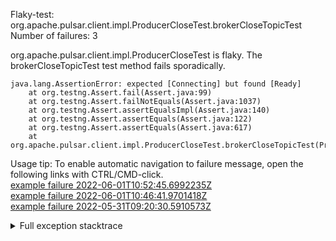         
Flaky-test: org.apache.pulsar.client.impl.ProducerCloseTest.brokerCloseTopicTest
Number of failures: 3

org.apache.pulsar.client.impl.ProducerCloseTest is flaky. The brokerCloseTopicTest test method fails sporadically.

```
java.lang.AssertionError: expected [Connecting] but found [Ready]
	at org.testng.Assert.fail(Assert.java:99)
	at org.testng.Assert.failNotEquals(Assert.java:1037)
	at org.testng.Assert.assertEqualsImpl(Assert.java:140)
	at org.testng.Assert.assertEquals(Assert.java:122)
	at org.testng.Assert.assertEquals(Assert.java:617)
	at org.apache.pulsar.client.impl.ProducerCloseTest.brokerCloseTopicTest(ProducerCloseTest.java:140)
```

Usage tip: To enable automatic navigation to failure message, open the following links with CTRL/CMD-click.  
[example failure 2022-06-01T10:52:45.6992235Z](https://github.com/apache/pulsar/runs/6686592082?check_suite_focus=true#step:10:2104)  
[example failure 2022-06-01T10:46:41.9701418Z](https://github.com/apache/pulsar/runs/6686592082?check_suite_focus=true#step:10:1142)  
[example failure 2022-05-31T09:20:30.5910573Z](https://github.com/apache/pulsar/runs/6667571661?check_suite_focus=true#step:9:1156)  


<details>
<summary>Full exception stacktrace</summary>
<code><pre>
java.lang.AssertionError: expected [Connecting] but found [Ready]
	at org.testng.Assert.fail(Assert.java:99)
	at org.testng.Assert.failNotEquals(Assert.java:1037)
	at org.testng.Assert.assertEqualsImpl(Assert.java:140)
	at org.testng.Assert.assertEquals(Assert.java:122)
	at org.testng.Assert.assertEquals(Assert.java:617)
	at org.apache.pulsar.client.impl.ProducerCloseTest.brokerCloseTopicTest(ProducerCloseTest.java:140)
	at java.base/jdk.internal.reflect.NativeMethodAccessorImpl.invoke0(Native Method)
	at java.base/jdk.internal.reflect.NativeMethodAccessorImpl.invoke(NativeMethodAccessorImpl.java:77)
	at java.base/jdk.internal.reflect.DelegatingMethodAccessorImpl.invoke(DelegatingMethodAccessorImpl.java:43)
	at java.base/java.lang.reflect.Method.invoke(Method.java:568)
	at org.testng.internal.MethodInvocationHelper.invokeMethod(MethodInvocationHelper.java:132)
	at org.testng.internal.InvokeMethodRunnable.runOne(InvokeMethodRunnable.java:45)
	at org.testng.internal.InvokeMethodRunnable.call(InvokeMethodRunnable.java:73)
	at org.testng.internal.InvokeMethodRunnable.call(InvokeMethodRunnable.java:11)
	at java.base/java.util.concurrent.FutureTask.run(FutureTask.java:264)
	at java.base/java.util.concurrent.ThreadPoolExecutor.runWorker(ThreadPoolExecutor.java:1136)
	at java.base/java.util.concurrent.ThreadPoolExecutor$Worker.run(ThreadPoolExecutor.java:635)
	at java.base/java.lang.Thread.run(Thread.java:833)

</pre></code>
</details>

